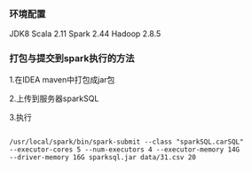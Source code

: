 ### 环境配置

JDK8
Scala 2.11
Spark 2.44
Hadoop 2.8.5


### 打包与提交到spark执行的方法

1.在IDEA maven中打包成jar包

2.上传到服务器sparkSQL

3.执行
```

/usr/local/spark/bin/spark-submit --class "sparkSQL.carSQL" 
--executor-cores 5 --num-executors 4 --executor-memory 14G 
--driver-memory 16G sparksql.jar data/31.csv 20


